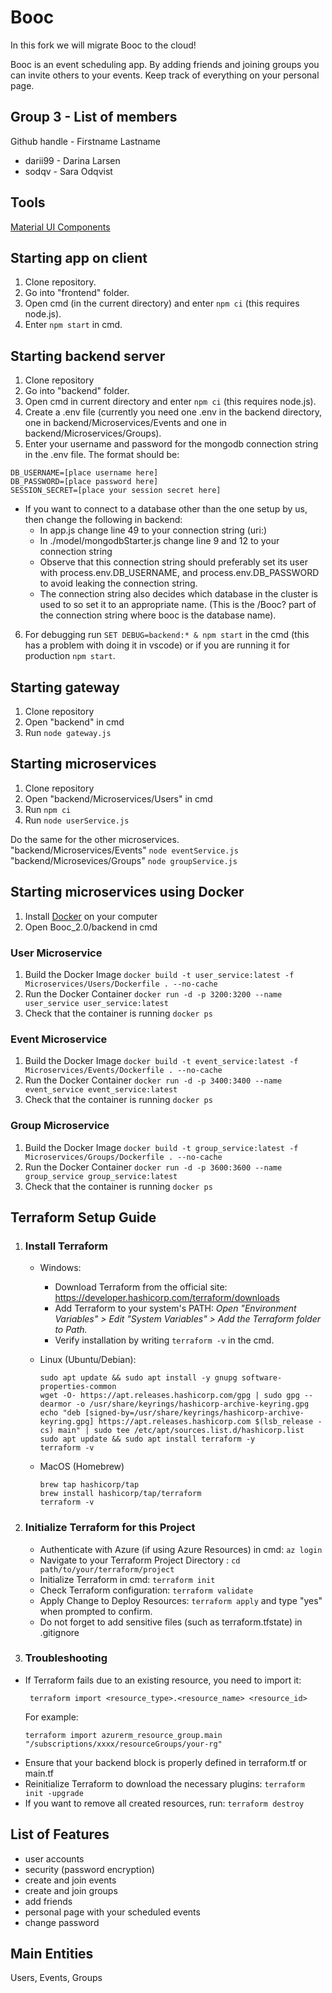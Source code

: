 # Booc
In this fork we will migrate Booc to the cloud!  

Booc is an event scheduling app. 
By adding friends and joining groups you can invite others to your events. Keep track of everything on your personal page.


Group 3 - List of members
---------
Github handle - Firstname Lastname

* darii99 - Darina Larsen
* sodqv - Sara Odqvist



Tools
----------
[Material UI Components](https://mui.com/material-ui/all-components)


Starting app on client
---------
1. Clone repository.
2. Go into "frontend" folder.
3. Open cmd (in the current directory) and enter ```npm ci``` (this requires node.js).
4. Enter ```npm start``` in cmd.

Starting backend server
---------
1. Clone repository
2. Go into "backend" folder.
3. Open cmd in current directory and enter ```npm ci``` (this requires node.js).
4. Create a .env file (currently you need one .env in the backend directory, one in backend/Microservices/Events and one in backend/Microservices/Groups).
5. Enter your username and password for the mongodb connection string in the .env file. The format should be:
```
DB_USERNAME=[place username here]  
DB_PASSWORD=[place password here] 
SESSION_SECRET=[place your session secret here]
```

- If you want to connect to a database other than the one setup by us, then change the following in backend:  
    - In app.js change line 49 to your connection string  (uri:)  
    - In ./model/mongodbStarter.js change line 9 and 12 to your connection string  
    - Observe that this connection string should preferably set its user with process.env.DB_USERNAME, and process.env.DB_PASSWORD to avoid leaking the connection string.  
    - The connection string also decides which database in the cluster is used to so set it to an appropriate name. (This is the /Booc? part of the connection string where booc is the database name).  

6. For debugging run ```SET DEBUG=backend:* & npm start``` in the cmd (this has a problem with doing it in vscode) or if you are running it for production ```npm start```.
   

Starting gateway
---------
1. Clone repository
2. Open "backend" in cmd
4. Run ```node gateway.js```


Starting microservices
---------
1. Clone repository
2. Open "backend/Microservices/Users" in cmd
3. Run ```npm ci```
4. Run ```node userService.js```


Do the same for the other microservices.    
"backend/Microservices/Events" ```node eventService.js```  
"backend/Microsevices/Groups" ```node groupService.js```  

Starting microservices using Docker
---------
1. Install [Docker](https://www.docker.com) on your computer 
2. Open Booc_2.0/backend in cmd

### User Microservice
1. Build the Docker Image ```docker build -t user_service:latest -f Microservices/Users/Dockerfile . --no-cache```
2. Run the Docker Container ```docker run -d -p 3200:3200 --name user_service user_service:latest```
3. Check that the container is running ```docker ps```

### Event Microservice
1. Build the Docker Image ```docker build -t event_service:latest -f Microservices/Events/Dockerfile . --no-cache```
2. Run the Docker Container ```docker run -d -p 3400:3400 --name event_service event_service:latest```
3. Check that the container is running ```docker ps```

### Group Microservice
1. Build the Docker Image ```docker build -t group_service:latest -f Microservices/Groups/Dockerfile . --no-cache```
2. Run the Docker Container ```docker run -d -p 3600:3600 --name group_service group_service:latest```
3. Check that the container is running ```docker ps```


Terraform Setup Guide
----------
1. ### Install Terraform
    - Windows: <br>
       - Download Terraform from the official site: https://developer.hashicorp.com/terraform/downloads <br>
       - Add Terraform to your system's PATH: *Open "Environment Variables" > Edit "System Variables" > Add the Terraform folder to Path.* <br>
       - Verify installation by writing ``` terraform -v ``` in the cmd.
     
    - Linux (Ubuntu/Debian): <br>
        ```
        sudo apt update && sudo apt install -y gnupg software-properties-common
        wget -O- https://apt.releases.hashicorp.com/gpg | sudo gpg --dearmor -o /usr/share/keyrings/hashicorp-archive-keyring.gpg
        echo "deb [signed-by=/usr/share/keyrings/hashicorp-archive-keyring.gpg] https://apt.releases.hashicorp.com $(lsb_release -cs) main" | sudo tee /etc/apt/sources.list.d/hashicorp.list
        sudo apt update && sudo apt install terraform -y
        terraform -v
        ```
    - MacOS (Homebrew)
        ```
        brew tap hashicorp/tap
        brew install hashicorp/tap/terraform
        terraform -v
        ```

2. ### Initialize Terraform for this Project
   - Authenticate with Azure (if using Azure Resources) in cmd: ``` az login ```
   - Navigate to your Terraform Project Directory : ``` cd path/to/your/terraform/project ```
   - Initialize Terraform in cmd: ``` terraform init ```
   - Check Terraform configuration:  ``` terraform validate ```
   - Apply Change to Deploy Resources: ``` terraform apply ``` and type "yes" when prompted to confirm.
   - Do not forget to add sensitive files (such as terraform.tfstate) in .gitignore
  
3. ### Troubleshooting
 - If Terraform fails due to an existing resource, you need to import it:
    ```
     terraform import <resource_type>.<resource_name> <resource_id>
      ```
   For example:
   ```
   terraform import azurerm_resource_group.main "/subscriptions/xxxx/resourceGroups/your-rg"
   ```
- Ensure that your backend block is properly defined in terraform.tf or main.tf
- Reinitialize Terraform to download the necessary plugins: ``` terraform init -upgrade ```
- If you want to remove all created resources, run: ``` terraform destroy ```

List of Features
----------
- user accounts
- security (password encryption)
- create and join events
- create and join groups
- add friends
- personal page with your scheduled events
- change password

Main Entities
----------
Users, Events, Groups

